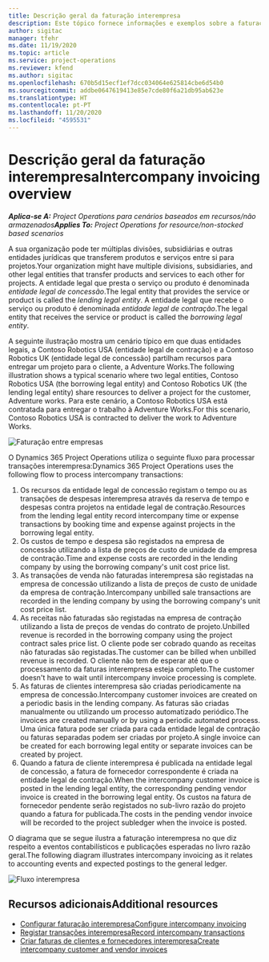 ```yaml
---
title: Descrição geral da faturação interempresa
description: Este tópico fornece informações e exemplos sobre a faturação interempresa para projetos.
author: sigitac
manager: tfehr
ms.date: 11/19/2020
ms.topic: article
ms.service: project-operations
ms.reviewer: kfend
ms.author: sigitac
ms.openlocfilehash: 670b5d15ecf1ef7dcc034064e625814cbe6d54b0
ms.sourcegitcommit: addbe0647619413e85e7cde80f6a21db95ab623e
ms.translationtype: HT
ms.contentlocale: pt-PT
ms.lasthandoff: 11/20/2020
ms.locfileid: "4595531"
---
```

# <a name="intercompany-invoicing-overview"></a><span data-ttu-id="27fce-103">Descrição geral da faturação interempresa</span><span class="sxs-lookup"><span data-stu-id="27fce-103">Intercompany invoicing overview</span></span>

<span data-ttu-id="27fce-104">_**Aplica-se A:** Project Operations para cenários baseados em recursos/não armazenados_</span><span class="sxs-lookup"><span data-stu-id="27fce-104">_**Applies To:** Project Operations for resource/non-stocked based scenarios_</span></span>

<span data-ttu-id="27fce-105">A sua organização pode ter múltiplas divisões, subsidiárias e outras entidades jurídicas que transferem produtos e serviços entre si para projetos.</span><span class="sxs-lookup"><span data-stu-id="27fce-105">Your organization might have multiple divisions, subsidiaries, and other legal entities that transfer products and services to each other for projects.</span></span> <span data-ttu-id="27fce-106">A entidade legal que presta o serviço ou produto é denominada *entidade legal de concessão*.</span><span class="sxs-lookup"><span data-stu-id="27fce-106">The legal entity that provides the service or product is called the *lending legal entity*.</span></span> <span data-ttu-id="27fce-107">A entidade legal que recebe o serviço ou produto é denominada *entidade legal de contração*.</span><span class="sxs-lookup"><span data-stu-id="27fce-107">The legal entity that receives the service or product is called the *borrowing legal entity*.</span></span>

<span data-ttu-id="27fce-108">A seguinte ilustração mostra um cenário típico em que duas entidades legais, a Contoso Robotics USA (entidade legal de contração) e a Contoso Robotics UK (entidade legal de concessão) partilham recursos para entregar um projeto para o cliente, a Adventure Works.</span><span class="sxs-lookup"><span data-stu-id="27fce-108">The following illustration shows a typical scenario where two legal entities, Contoso Robotics USA (the borrowing legal entity) and Contoso Robotics UK (the lending legal entity) share resources to deliver a project for the customer, Adventure works.</span></span> <span data-ttu-id="27fce-109">Para este cenário, a Contoso Robotics USA está contratada para entregar o trabalho à Adventure Works.</span><span class="sxs-lookup"><span data-stu-id="27fce-109">For this scenario, Contoso Robotics USA is contracted to deliver the work to Adventure Works.</span></span>

![Faturação entre empresas](./media/IntercompanyScenario.png) 

<span data-ttu-id="27fce-111">O Dynamics 365 Project Operations utiliza o seguinte fluxo para processar transações interempresa:</span><span class="sxs-lookup"><span data-stu-id="27fce-111">Dynamics 365 Project Operations uses the following flow to process intercompany transactions:</span></span>

1. <span data-ttu-id="27fce-112">Os recursos da entidade legal de concessão registam o tempo ou as transações de despesas interempresa através da reserva de tempo e despesas contra projetos na entidade legal de contração.</span><span class="sxs-lookup"><span data-stu-id="27fce-112">Resources from the lending legal entity record intercompany time or expense transactions by booking time and expense against projects in the borrowing legal entity.</span></span>
2. <span data-ttu-id="27fce-113">Os custos de tempo e despesa são registados na empresa de concessão utilizando a lista de preços de custo de unidade da empresa de contração.</span><span class="sxs-lookup"><span data-stu-id="27fce-113">Time and expense costs are recorded in the lending company by using the borrowing company's unit cost price list.</span></span>
3. <span data-ttu-id="27fce-114">As transações de venda não faturadas interempresa são registadas na empresa de concessão utilizando a lista de preços de custo de unidade da empresa de contração.</span><span class="sxs-lookup"><span data-stu-id="27fce-114">Intercompany unbilled sale transactions are recorded in the lending company by using the borrowing company's unit cost price list.</span></span>
4. <span data-ttu-id="27fce-115">As receitas não faturadas são registadas na empresa de contração utilizando a lista de preços de vendas do contrato de projeto.</span><span class="sxs-lookup"><span data-stu-id="27fce-115">Unbilled revenue is recorded in the borrowing company using the project contract sales price list.</span></span> <span data-ttu-id="27fce-116">O cliente pode ser cobrado quando as receitas não faturadas são registadas.</span><span class="sxs-lookup"><span data-stu-id="27fce-116">The customer can be billed when unbilled revenue is recorded.</span></span> <span data-ttu-id="27fce-117">O cliente não tem de esperar até que o processamento da faturas interempresa esteja completo.</span><span class="sxs-lookup"><span data-stu-id="27fce-117">The customer doesn't have to wait until intercompany invoice processing is complete.</span></span>
5. <span data-ttu-id="27fce-118">As faturas de clientes interempresa são criadas periodicamente na empresa de concessão.</span><span class="sxs-lookup"><span data-stu-id="27fce-118">Intercompany customer invoices are created on a periodic basis in the lending company.</span></span> <span data-ttu-id="27fce-119">As faturas são criadas manualmente ou utilizando um processo automatizado periódico.</span><span class="sxs-lookup"><span data-stu-id="27fce-119">The invoices are created manually or by using a periodic automated process.</span></span> <span data-ttu-id="27fce-120">Uma única fatura pode ser criada para cada entidade legal de contração ou faturas separadas podem ser criadas por projeto.</span><span class="sxs-lookup"><span data-stu-id="27fce-120">A single invoice can be created for each borrowing legal entity or separate invoices can be created by project.</span></span>
6. <span data-ttu-id="27fce-121">Quando a fatura de cliente interempresa é publicada na entidade legal de concessão, a fatura de fornecedor correspondente é criada na entidade legal de contração.</span><span class="sxs-lookup"><span data-stu-id="27fce-121">When the intercompany customer invoice is posted in the lending legal entity, the corresponding pending vendor invoice is created in the borrowing legal entity.</span></span> <span data-ttu-id="27fce-122">Os custos na fatura de fornecedor pendente serão registados no sub-livro razão do projeto quando a fatura for publicada.</span><span class="sxs-lookup"><span data-stu-id="27fce-122">The costs in the pending vendor invoice will be recorded to the project subledger when the invoice is posted.</span></span>

<span data-ttu-id="27fce-123">O diagrama que se segue ilustra a faturação interempresa no que diz respeito a eventos contabilísticos e publicações esperadas no livro razão geral.</span><span class="sxs-lookup"><span data-stu-id="27fce-123">The following diagram illustrates intercompany invoicing as it relates to accounting events and expected postings to the general ledger.</span></span>

![Fluxo interempresa](./media/IntercompanyFlow.png)

## <a name="additional-resources"></a><span data-ttu-id="27fce-125">Recursos adicionais</span><span class="sxs-lookup"><span data-stu-id="27fce-125">Additional resources</span></span>

- [<span data-ttu-id="27fce-126">Configurar faturação interempresa</span><span class="sxs-lookup"><span data-stu-id="27fce-126">Configure intercompany invoicing</span></span>](configure-intercompany-invoicing.md)
- [<span data-ttu-id="27fce-127">Registar transações interempresa</span><span class="sxs-lookup"><span data-stu-id="27fce-127">Record intercompany transactions</span></span>](create-intercompany-transactions.md)
- [<span data-ttu-id="27fce-128">Criar faturas de clientes e fornecedores interempresa</span><span class="sxs-lookup"><span data-stu-id="27fce-128">Create intercompany customer and vendor invoices</span></span>](create-intercompany-customer-vendor-invoices.md)
